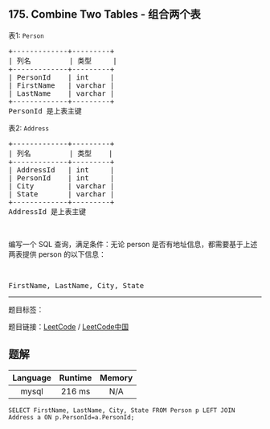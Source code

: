 ## 175. Combine Two Tables - 组合两个表

<!--If you want to use the English description, use `question.content` instead-->

<p>表1: <code>Person</code></p>

<pre>+-------------+---------+
| 列名         | 类型     |
+-------------+---------+
| PersonId    | int     |
| FirstName   | varchar |
| LastName    | varchar |
+-------------+---------+
PersonId 是上表主键
</pre>

<p>表2: <code>Address</code></p>

<pre>+-------------+---------+
| 列名         | 类型    |
+-------------+---------+
| AddressId   | int     |
| PersonId    | int     |
| City        | varchar |
| State       | varchar |
+-------------+---------+
AddressId 是上表主键
</pre>

<p>&nbsp;</p>

<p>编写一个 SQL 查询，满足条件：无论 person 是否有地址信息，都需要基于上述两表提供&nbsp;person 的以下信息：</p>

<p>&nbsp;</p>

<pre>FirstName, LastName, City, State
</pre>



-----

题目标签：

题目链接：[LeetCode](https://leetcode.com/problems/combine-two-tables/description/)  /  [LeetCode中国](https://leetcode-cn.com/problems/combine-two-tables/description/)

## 题解



| Language | Runtime | Memory |
|:---:|:---:|:---:|
| mysql  | 216  ms | N/A |

```mysql
SELECT FirstName, LastName, City, State FROM Person p LEFT JOIN Address a ON p.PersonId=a.PersonId;
```
